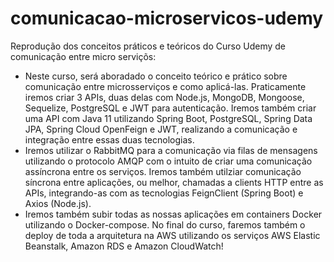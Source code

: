 # comunicacao-microservicos-udemy
Reprodução dos conceitos práticos e teóricos do Curso Udemy de comunicação entre micro serviçõs:

- Neste curso, será aboradado o conceito teórico e prático sobre comunicação entre microsserviços e como aplicá-las. Praticamente iremos criar 3 APIs, duas delas com Node.js, MongoDB, Mongoose, Sequelize, PostgreSQL e JWT para autenticação. Iremos também criar uma API com Java 11 utilizando Spring Boot, PostgreSQL, Spring Data JPA, Spring Cloud OpenFeign e JWT, realizando a comunicação e integração entre essas duas tecnologias.
- Iremos utilizar o RabbitMQ para a comunicação via filas de mensagens utilizando o protocolo AMQP com o intuito de criar uma comunicação assíncrona entre os serviços. Iremos também utilziar comunicação síncrona entre aplicações, ou melhor, chamadas a clients HTTP entre as APIs, integrando-as com as tecnologias FeignClient (Spring Boot) e Axios (Node.js).
- Iremos também subir todas as nossas aplicações em containers Docker utilizando o Docker-compose.
No final do curso, faremos também o deploy de toda a arquitetura na AWS utilizando os serviços AWS Elastic Beanstalk, Amazon RDS e Amazon CloudWatch!
